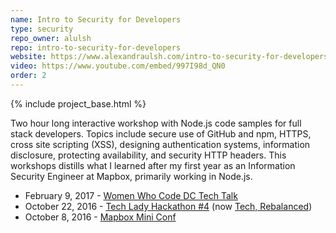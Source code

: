 ```yaml
---
name: Intro to Security for Developers
type: security
repo_owner: alulsh
repo: intro-to-security-for-developers
website: https://www.alexandraulsh.com/intro-to-security-for-developers/slides/#/
video: https://www.youtube.com/embed/997I98d_QN0
order: 2
---
```


{% include project_base.html %}

Two hour long interactive workshop with Node.js code samples for full stack developers. Topics include secure use of GitHub and npm, HTTPS, cross site scripting (XSS), designing authentication systems, information disclosure, protecting availability, and security HTTP headers. This workshops distills what I learned after my first year as an Information Security Engineer at Mapbox, primarily working in Node.js.

* February 9, 2017 - [Women Who Code DC Tech Talk](https://www.meetup.com/Women-Who-Code-DC/events/235989630/)
* October 22, 2016 - [Tech Lady Hackathon #4](http://techladyhackathon.org/) (now [Tech, Rebalanced](https://www.techrebalanced.org/))
* October 8, 2016 - [Mapbox Mini Conf](https://miniconfmapbox.splashthat.com/)